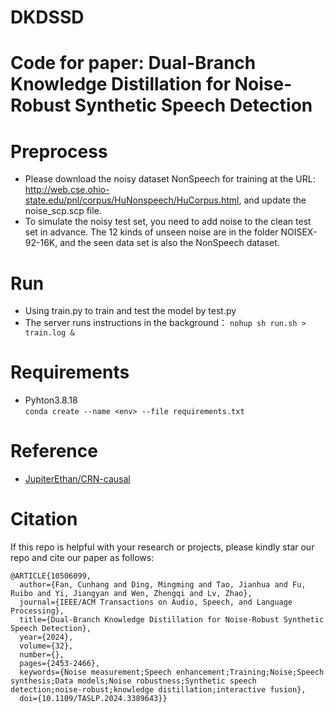 # DKDSSD

# Code for paper: Dual-Branch Knowledge Distillation for Noise-Robust Synthetic Speech Detection

# Preprocess
* Please download the noisy dataset NonSpeech for training at the URL: http://web.cse.ohio-state.edu/pnl/corpus/HuNonspeech/HuCorpus.html, and update the noise_scp.scp file.
* To simulate the noisy test set, you need to add noise to the clean test set in advance. The 12 kinds of unseen noise are in the folder NOISEX-92-16K, and the seen data set is also the NonSpeech dataset.

# Run
* Using train.py to train and test the model by test.py
* The server runs instructions in the background：
`nohup sh run.sh > train.log &`

# Requirements
+ Pyhton3.8.18 \
`conda create --name <env> --file requirements.txt`

# Reference
* [JupiterEthan/CRN-causal](https://github.com/JupiterEthan/CRN-causal)

# Citation
If this repo is helpful with your research or projects, please kindly star our repo and cite our paper as follows:  
```
@ARTICLE{10506099,
  author={Fan, Cunhang and Ding, Mingming and Tao, Jianhua and Fu, Ruibo and Yi, Jiangyan and Wen, Zhengqi and Lv, Zhao},
  journal={IEEE/ACM Transactions on Audio, Speech, and Language Processing}, 
  title={Dual-Branch Knowledge Distillation for Noise-Robust Synthetic Speech Detection}, 
  year={2024},
  volume={32},
  number={},
  pages={2453-2466},
  keywords={Noise measurement;Speech enhancement;Training;Noise;Speech synthesis;Data models;Noise robustness;Synthetic speech detection;noise-robust;knowledge distillation;interactive fusion},
  doi={10.1109/TASLP.2024.3389643}}
```

